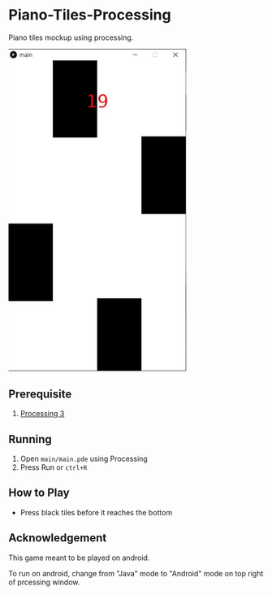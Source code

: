 # Piano-Tiles-Processing
Piano tiles mockup using processing.

<img src="./screenshot/1.jpg" width="350px">


## Prerequisite
1. [Processing 3](https://processing.org/)

## Running
1. Open `main/main.pde` using Processing
2. Press Run or `ctrl+R`

## How to Play
- Press black tiles before it reaches the bottom

## Acknowledgement
This game meant to be played on android.

To run on android, change from "Java" mode to "Android" mode on top right of prcessing window.